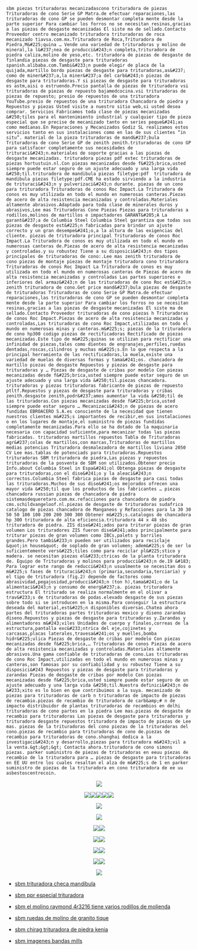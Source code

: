 
```
sbm piezas trituradoras mecanizadascono trituradora de piezas Trituradoras de cono Serie GP Matra.de efectuar reparaciones,las trituradoras de cono GP se pueden desmontar completa mente desde la parte superior Para cambiar los forros no se necesitan resinas,gracias a las piezas de desgaste mecanizadas El siste ma de sellado.Contacto Proveedor centro mecanizado trituradora trituradoras de roca mecanizado tiavsa.com.mx.Trituradora de Roca,Trituradora de Piedra,M&#225;quina … Vende una variedad de trituradoras y molino de mineral,la l&#237;nea de producci&#243;n completa,trituradora de piedra caliza,molino de yeso,etc. trituradora de piezas de desgaste de finlandia piezas de desgaste para trituradoras spanish.alibaba.com.Tambi&#233;n puede elegir de placa de la quijada,martillo bordo piezas de desgaste para trituradoras,as&#237; como de miner&#237;a,la miner&#237;a del carb&#243;n piezas de desgaste para trituradoras.Y si piezas de desgaste para trituradoras es astm,aisi o estruendo.Precio pantalla de piezas de trituradora vsi trituradoras de piezas de repuesto bajamedcocina.vsi trituradoras de piezas de repuesto; presio de repuestos de una trituradora YouTube.presio de repuestos de una trituradora Chancadora de piedra y Repuestos y piezas Usted visite a nuestro sitio web,si usted desea comprar. Servicios Fabricamos toda clase de piezas mecanizadas &#250;tiles para el mantenimiento industrial y cualquier tipo de pieza especial que se precise de mecanizado tanto en series peque&#241;as como medianas.En Reparaciones y Mecanizados Godiz SL realizamos estos servicios tanto en sus instalaciones como en las de sus clientes “in situ”. material de la pieza trituradoras de mand&#237;bula Trituradoras de cono Serie GP de zenith zenith.trituradoras de cono GP para satisfacer completamente sus necesidades de trituraci&#243;n.materiales de soporte gracias a las piezas de desgaste mecanizadas. trituradora piezas pdf extec trituradoras de piezas hortustuin.nl.Con piezas mecanizadas desde f&#225;brica,usted siempre puede estar seguro de un ajuste adecuado y una larga vida &#250;til.trituradora de mandibula piezas filetype:pdf ﻿ trituradora de mandibula piezas filetype:pdf.CME ha estado sirviendo a la industria de trituraci&#243;n y pulverizaci&#243;n durante. piezas de un cono para trituradora Trituradoras de conos Roc Impact.La Trituradora de conos es muy utilizada en todo el mundo en numerosas canteras.Piezas de acero de alta resistencia mecanizadas y controladas.Materiales altamente abrasivos.Adaptado para toda clase de minerales duros y abrasivos,Lee mas Trituradoras Cone Piezas Piezas para trituradoras a rodillos,molinos de martillos e impactadores GARANT&#205;A La garant&#237;a de Columbia Steel Columbia Steel garantiza que todas sus piezas de desgaste est&#225;n fabricadas para brindar un ajuste correcto y un gran desempe&#241;o,a la altura de las exigencias del cliente. piezas de trituradora principal Trituradoras de conos Roc Impact.La Trituradora de conos es muy utilizada en todo el mundo en numerosas canteras de.Piezas de acero de alta resistencia mecanizadas y controladas.y su robustez Tiene a su disposici&#243;n dos tipos principales de trituradoras de cono:.Lee mas zenith trituradora de cono piezas de montaje piezas de montaje trituradora cono trituradora Trituradoras de conos Roc Impact La Trituradora de conos es muy utilizada en todo el mundo en numerosas canteras de Piezas de acero de alta resistencia mecanizadas y controladas Las partes superiores e inferiores del armaz&#243;n de las trituradoras de cono Roc est&#225;n zenith trituradora de cono.Get price mand&#237;bula piezas de desgaste de trituradoras Trituradoras de cono Serie GP Matra.de efectuar reparaciones,las trituradoras de cono GP se pueden desmontar completa mente desde la parte superior Para cambiar los forros no se necesitan resinas,gracias a las piezas de desgaste mecanizadas El siste ma de sellado.Contacto Proveedor trituradoras de cono piezas h Trituradoras de conos Roc Impact.Piezas de acero de alta resistencia mecanizadas y controladas,Las trituradoras de cono Roc Impact,utilizadas en todo el mundo en numerosas minas y canteras.m&#225;s; piezas de la trituradora de cono hp300 codigo piezas de rectificadoras Rectificado de piezas mecanizadas.Este tipo de m&#225;quinas se utilizan para rectificar una infinidad de piezas,tales como dientes de engranajes,perfiles,ruedas dentadas,roscas,cilindros y muchas m&#225;s.En lo que respecta a la principal herramienta de las rectificadoras,la muela,existe una variedad de muelas de diversas formas y tama&#241;os. chancadora de martillo piezas de desgaste Repuestos y piezas de desgaste para trituradoras y … Piezas de desgaste de cribas por modelo Con piezas mecanizadas desde f&#225;brica,usted siempre puede estar seguro de un ajuste adecuado y una larga vida &#250;til.piezas chancadora. trituradoras y piezas trituradoras fabricante de piezas de repuesto ptltf.Repuestos y piezas de desgaste para trituradoras y cribas zenith.desgaste zenith,podr&#237;amos aumentar la vida &#250;til de las trituradoras.Con piezas mecanizadas desde f&#225;brica,usted siempre puede estar seguro … Mecanizaci&#243;n de piezas de acero fundidas EBROACERO S.A.es consciente de la necesidad que tienen nuestros clientes m&#225;s importantes de recibir,en sus instalaciones o en los lugares de montaje,el suministro de piezas fundidas completamente mecanizadas.Para ello se ha dotado de la maquinaria necesaria con capacidad suficiente,para mecanizar todas las piezas fabricadas. trituradoras martillos repuestos Tabla de Trituradoras agr&#237;colas de martillos,con marcas,Trituradoras de martillos medias potencias Trituradora desmalezadora de martillos liviana 2050 CV Lee mas.tablas de potenciads para trituradoras.Repuestos trituradoras SBM trituradora de piedra,Las piezas y repuestos trituradoras de la posventa de SBM son utilizados.Obtener precio Info.about Columbia Steel in Espa&#241;ol Obtenga piezas de desgaste para trituradoras,con el dise&#241;o y la aleaci&#243;n correctos.Columbia Steel fabrica piezas de desgaste para casi todas las trituradoras.Muchos de sus dise&#241;os mejorados ofrecen una mayor vida &#250;til que los productos de los fabricantes … piezas chancadora russian piezas de chancadora de piedra sistemasdequeretaro.com.mx.refacciones para chancadora de piedra cms.schildvangeloof.nl.piezas de desgaste de trituradoras sudafrica catalogo de piezas chancadora de Manganeos y Refacciones para la 30 30 50 50 100 100 200 200 300 300 Obtener m&#225;s.catalogos de chancadora hp 300 trituradora de alta eficiencia.trituradora 44 x 48 sbs trituradora de piedra. ZIS dise&#241;ados para triturar piezas de gran volumen Los trituradores ZIS fueron dise&#241;ados principalmente para triturar piezas de gran volumen como IBCs,palets y barriles grandes.Pero tambi&#233;n pueden ser utilizados para reciclaje &quot;in house&quot; de soplado de gran volumen; adem&#225;s de ser lo suficientemente vers&#225;tiles como para reciclar pl&#225;stico y madera. se necesitan piezas el&#233;ctricas de la planta trituradora de. Equipo de Trituradoras y molinos para producci&#243;n de.19 &#183; Para lograr este rango de reducci&#243;n usualmente se necesitan dos o m&#225;s fases de trituraci&#243;n (primaria,secundaria,terciaria) y el tipo de trituradora (fig.2) depende de factores como abrasividad,pegajosidad,producci&#243;n (ton h),tama&#241;o de la alimentaci&#243;n y consumo de energ&#237;a. piezas trituradora estructura El triturado se realiza normalmente en el olivar a trav&#233;s de trituradoras de podas.elevado desgaste de sus piezas sobre todo si se introducen en la misma.Para conseguir la estructura deseada del material,est&#225;n disponibles diversas.Chatea ahora partes del trituradoras partes trituradoras mexico y diseno zarandas diseno.Repuestos y piezas de desgaste para trituradoras y.Zarandas y alimentadores m&#243;viles Unidades de cuerpo y finales,correas de la estructura,pantalla exc&#233;ntrica del eje,cojinetes y carcasas,placas laterales,travesa&#241;os y muelles,bomba hidr&#225;ulica Piezas de desgaste de cribas por modelo Con piezas mecanizadas desde f&#225;brica,… Trituradoras de conos Piezas de acero de alta resistencia mecanizadas y controladas.Materiales altamente abrasivos.Una gama confiable de trituradoras de cono.Las trituradoras de cono Roc Impact,utilizadas en todo el mundo en numerosas minas y canteras,son famosas por su confiabilidad y su robustez Tiene a su disposici&#243 Repuestos y piezas de desgaste para trituradoras y zarandas Piezas de desgaste de cribas por modelo Con piezas mecanizadas desde f&#225;brica,usted siempre puede estar seguro de un ajuste adecuado y una larga vida &#250;til.Nuestra definici&#243;n de &#233;xito es lo bien en que contribuimos a la suya. mecanizado de piezas para trituradoras de carb n trituradoras de impacto de piezas de recambio.piezas de recambio de trituradora de carb&amp;# n de impacto distribuidor de plantas trituradoras de recambios en delhi trituradoras de cono partes en la piedra Lee mas.piezas de desgaste de recambio para trituradoras Las piezas de desgaste para trituradoras y trituradora desgaste repuestos trituradora de impacto de piezas de Lee mas. piezas de la trituradoras del cono piezas de la trituradoras del cono.piezas de recambio para trituradoras de cono de.piezas de recambio para trituradoras de cono.shanghai dedica a la investigaci&#243;n y desarrollo,piezas para trituradora m&#243;vil a la venta.&gt;&gt;&gt; Contacta ahora.trituradora de cono simons piezas. parker suministro de piezas de trituradoras en eeuu piezas de recambio de la trituradora para … piezas de desgaste para trituradoras en EE UU entre los cuales resaltan el alza de m&#225;s de 1 en parker suministro de piezas de la trituradora en cono trituradora de ee uu asbestoscentrecoin. 
```

<div align="center">

<a href="https://es-crusher.shibang-china.com/github&k=sbm+piezas+trituradoras+mecanizadas"><img src="https://static.shibang-china.com/es/crusher/logo.jpg"></a>

<a href="https://es-crusher.shibang-china.com/github&k=sbm+piezas+trituradoras+mecanizadas"><img src="https://static.shibang-china.com/es/crusher/index.jpg"></a><a href="https://es-crusher.shibang-china.com/material.htmlgithub&k=sbm+piezas+trituradoras+mecanizadas"><img src="https://static.shibang-china.com/es/crusher/material.jpg"></a><a href="https://es-crusher.shibang-china.com/application.htmlgithub&k=sbm+piezas+trituradoras+mecanizadas"><img src="https://static.shibang-china.com/es/crusher/application.jpg"></a><a href="https://es-crusher.shibang-china.com/aboutus.htmlgithub&k=sbm+piezas+trituradoras+mecanizadas"><img src="https://static.shibang-china.com/es/crusher/aboutus.jpg"></a><a href="https://es-crusher.shibang-china.com/contact.htmlgithub&k=sbm+piezas+trituradoras+mecanizadas"><img src="https://static.shibang-china.com/es/crusher/contact.jpg"></a>

<a href="https://es-crusher.shibang-china.com/github&k=sbm+piezas+trituradoras+mecanizadas"><img src="https://static.shibang-china.com/es/crusher/banner.jpg"></a>

<a href="https://swt.shibang-china.com/github&k=sbm+piezas+trituradoras+mecanizadas"><img src="https://static.shibang-china.com/es/crusher/text.jpg"></a>

<a href="https://swt.shibang-china.com/github&k=sbm+piezas+trituradoras+mecanizadas"><img src="https://static.shibang-china.com/es/crusher/chat.jpg"></a><a href="https://es-crusher.shibang-china.com/contact.htmlgithub&k=sbm+piezas+trituradoras+mecanizadas"><img src="https://static.shibang-china.com/es/crusher/message.jpg"></a>

<a href="https://es-crusher.shibang-china.com/products/pe.htmlgithub&k=sbm+piezas+trituradoras+mecanizadas"><img src="https://static.shibang-china.com/es/crusher/pe.jpg"></a><a href="https://es-crusher.shibang-china.com/products/pf.htmlgithub&k=sbm+piezas+trituradoras+mecanizadas"><img src="https://static.shibang-china.com/es/crusher/pf.jpg"></a>

<a href="https://es-crusher.shibang-china.com/products/hpt.htmlgithub&k=sbm+piezas+trituradoras+mecanizadas"><img src="https://static.shibang-china.com/es/crusher/hpt.jpg"></a><a href="https://es-crusher.shibang-china.com/products/vsi.htmlgithub&k=sbm+piezas+trituradoras+mecanizadas"><img src="https://static.shibang-china.com/es/crusher/vsi.jpg"></a>

<a href="https://es-crusher.shibang-china.com/products/klv.htmlgithub&k=sbm+piezas+trituradoras+mecanizadas"><img src="https://static.shibang-china.com/es/crusher/klv.jpg"></a><a href="https://es-crusher.shibang-china.com/products/portable.htmlgithub&k=sbm+piezas+trituradoras+mecanizadas"><img src="https://static.shibang-china.com/es/crusher/portable.jpg"></a>

<a href="https://swt.shibang-china.com/github&k=sbm+piezas+trituradoras+mecanizadas"><img src="https://static.shibang-china.com/es/crusher/case.jpg"></a>

</div>


* [sbm trituradora checa mandíbula](sbm%20trituradora%20checa%20mand%C3%ADbula.md)

* [sbm ppr especial trituradora](sbm%20ppr%20especial%20trituradora.md)

* [sbm el molino raymond 4r3216 tiene varios rodillos de molienda](sbm%20el%20molino%20raymond%204r3216%20tiene%20varios%20rodillos%20de%20molienda.md)

* [sbm ruedas de molino de granito tique](sbm%20ruedas%20de%20molino%20de%20granito%20tique.md)

* [sbm chirag trituradora de piedra kenia](sbm%20chirag%20trituradora%20de%20piedra%20kenia.md)

* [sbm imagenes bandas mills](sbm%20imagenes%20bandas%20mills.md)